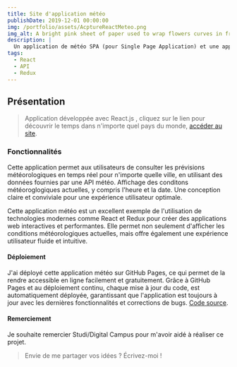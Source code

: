 ```yaml
---
title: Site d'application météo
publishDate: 2019-12-01 00:00:00
img: /portfolio/assets/AcptureReactMeteo.png
img_alt: A bright pink sheet of paper used to wrap flowers curves in front of rich blue background
description: |
  Un application de météo SPA (pour Single Page Application) et une application, composée de HTML, CSS et Javascript, qui ne contient qu'une seule page. Élaborée avec le Framework React.js.
tags:
  - React
  - API
  - Redux
---
```


## Présentation

> Application développée avec React.js , cliquez sur le lien pour découvrir le temps dans n'importe quel pays du monde, <a href="https://mimiecmoua.github.io/Reactmeteo/">accéder au site</a>.

### Fonctionnalités

Cette application permet aux utilisateurs de consulter les prévisions météorologiques en temps réel pour n'importe quelle ville, en utilisant des données fournies par une API météo.
Affichage des conditons météoroglogiques actuelles, y compris l'heure et la date.
Une conception claire et conviviale pour une expérience utilisateur optimale.

Cette application météo est un excellent exemple de l'utilisation de technologies modernes comme React et Redux pour créer des applications web interactives et performantes. Elle permet non seulement d'afficher les conditions météorologiques actuelles, mais offre également une expérience utilisateur fluide et intuitive.

#### Déploiement

J'ai déployé cette application météo sur GitHub Pages, ce qui permet de la rendre accessible en ligne facilement et gratuitement. Grâce à GitHub Pages et au déploiement continu, chaque mise à jour du code, est automatiquement déployée, garantissant que l'application est toujours à jour avec les dernières fonctionnalités et corrections de bugs.
<a href="https://github.com/mimiecmoua/Reactmeteo/">Code source</a>.

#### Remerciement

Je souhaite remercier Studi/Digital Campus pour m'avoir aidé à réaliser ce projet.

> Envie de me partager vos idées ?
> Écrivez-moi !
